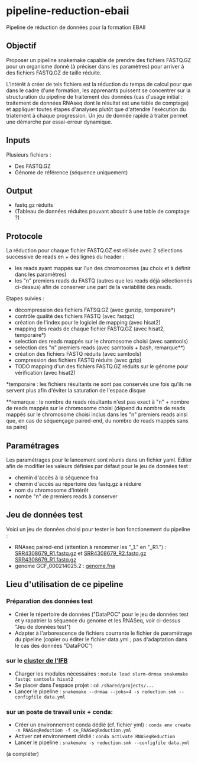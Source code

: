 # pipeline-reduction-ebaii
Pipeline de réduction de données pour la formation EBAII 

## Objectif
Proposer un pipeline snakemake capable de prendre des fichiers FASTQ.GZ pour un organisme donné (à préciser dans les paramètres) pour arriver à des fichiers FASTQ.GZ de taille réduite. 

L'intérêt à créer de tels fichiers est la réduction du temps de calcul pour que dans le cadre d'une formation, les apprenants puissent se concentrer sur la structuration du pipeline de traitement des données (cas d'usage initial : traitement de données RNAseq dont le résultat est une table de comptage) et appliquer toutes étapes d'analyses plutôt que d'attendre l'exécution du triatement à chaque progression. Un jeu de donnée rapide à traiter permet une démarche par essai-erreur dynamique. 

## Inputs

Plusieurs fichiers :
- Des FASTQ.GZ
- Génome de référence (séquence uniquement)

## Output

- fastq.gz réduits
- (Tableau de données réduites pouvant aboutir à une table de comptage ?) 


## Protocole

La réduction pour chaque fichier FASTQ.GZ est rélisée avec 2 sélections successive de reads en + des lignes du header : 
- les reads ayant mappés sur l'un des chromosomes (au choix et à définir dans les paramètres)
- les "n" premiers reads du FASTQ (autres que les reads déjà sélectionnés ci-dessus) afin de conserver une part de la variabilité des reads.

Etapes suivies :
- décompression des fichiers FATSQ.GZ (avec gunzip, temporaire*)
- contrôle qualité des fichiers FASTQ (avec fastqc)
- création de l'index pour le logiciel de mapping (avec hisat2)
- mapping des reads de chaque fichier FASTQ.GZ (avec hisat2, temporaire*)
- selection des reads mappés sur le chromosome choisi (avec samtools)
- selection des "n" premiers reads (avec samtools + bash, remarque**)
- création des fichiers FASTQ réduits (avec samtools)
- compression des fichiers FASTQ réduits (avec gzip)
- TODO mapping d'un des fichiers FASTQ.GZ réduits sur le génome pour vérification (avec hisat2)

*temporaire : les fichiers résultants ne sont pas conservés une fois qu'ils ne servent plus afin d'éviter la saturation de l'espace disque

**remarque : le nombre de reads résultants n'est pas exact à "n" + nombre de reads mappés sur le chromosome choisi (dépend du nombre de reads mappés sur le chromosome choisi inclus dans les "n" premiers reads ainsi que, en cas de séquençage paired-end, du nombre de reads mappés sans sa paire)

## Paramétrages

Les paramétrages pour le lancement sont réunis dans un fichier yaml. 
Editer afin de modifier les valeurs définies par défaut pour le jeu de données test :
- chemin d'accès à la séquence fna
- chemin d'accès au répertoire des fastq.gz à réduire
- nom du chromosome d'intérêt
- nombe "n" de premiers reads à conserver

## Jeu de données test

Voici un jeu de données choisi pour tester le bon fonctionement du pipeline :
- RNAseq paired-end (attention à renommer les "_1." en "_R1.") : [SRR4308679_R1.fastq.gz](ftp://ftp.sra.ebi.ac.uk/vol1/fastq/SRR430/009/SRR4308679/SRR4308679_1.fastq.gz) et [SRR4308679_R2.fastq.gz](ftp://ftp.sra.ebi.ac.uk/vol1/fastq/SRR430/009/SRR4308679/SRR4308679_2.fastq.gz,) 
<a href="ftp://ftp.sra.ebi.ac.uk/vol1/fastq/SRR430/009/SRR4308679/SRR4308679_1.fastq.gz">SRR4308679_R1.fastq.gz</a>
- genome GCF_000214025.2 : [genome.fna](https://ftp.ncbi.nlm.nih.gov/genomes/all/GCF/000/214/015/GCF_000214015.3_version_140606/GCF_000214015.3_version_140606_genomic.fna.gz)

## Lieu d'utilisation de ce pipeline 

### Préparation des données test

+ Créer le répertoire de données ("DataPOC" pour le jeu de données test et y rapatrier la séquence du genome et les RNASeq, voir ci-dessus "Jeu de données test")
+ Adapter à l'arborescence de fichiers courrante le fichier de paramétrage du pipeline (copier ou éditer le fichier data.yml ; pas d'adaptation dans le cas des données "DataPOC")

### sur le [cluster de l'IFB](https://www.france-bioinformatique.fr/clusters-ifb/)

+ Charger les modules nécessaires : `module load slurm-drmaa snakemake fastqc samtools hisat2 `
+ Se placer dans l'espace projet : `cd /shared/projects/... `
+ Lancer le pipeline : `snakemake --drmaa --jobs=4 -s reduction.smk --configfile data.yml `

### sur un poste de travail unix + conda:

+ Créer un environnement conda dédié (cf. fichier yml) : `conda env create -n RNASeqReduction -f ce_RNASeqReduction.yml`
+ Activer cet environement dédié : `conda activate RNASeqReduction`
+ Lancer le pipeline : `snakemake -s reduction.smk --configfile data.yml`

(à compléter)
